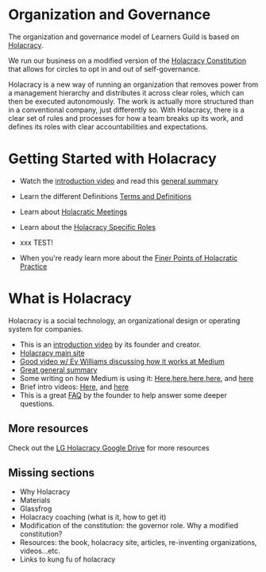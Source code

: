# Organization and Governance

The organization and governance model of Learners Guild is based on [Holacracy][holacracy].

We run our business on a modified version of the [Holacracy Constitution](https://github.com/LearnersGuild/Holacracy-Constitution) that allows for circles to opt in and out of self-governance.

Holacracy is a new way of running an organization that removes power from a management hierarchy and distributes it across clear roles, which can then be executed autonomously. The work is actually more structured than in a conventional company, just differently so. With Holacracy, there is a clear set of rules and processes for how a team breaks up its work, and defines its roles with clear accountabilities and expectations.

# Getting Started with Holacracy
- Watch the [introduction video](http://holacracy.org/intro) and read this [general summary](http://chrisriedy.me/2013/05/28/holacracy-a-social-technology-for-purposeful-organisation/)

- Learn the different Definitions [Terms and Definitions](Holacracy-Terms-and-Definitions.md)

- Learn about [Holacratic Meetings](Holacracy-Meetings.md)

- Learn about the [Holacracy Specific Roles](Holacracy-Specific-Roles.md)

- xxx TEST!

- When you're ready learn more about the [Finer Points of Holacratic Practice](Finer-Points-of-Holacracy.md)

# What is Holacracy
Holacracy is a social technology, an organizational design or operating system for companies.

* This is an [introduction video](http://holacracy.org/intro) by its founder and creator.
* [Holacracy main site](http://holacracy.org)
* [Good video w/ Ev Williams discussing how it works at Medium](http://holacracy.org/blog/evan-williams-on-building-a-mindful-company#%21)
* [Great general summary](http://chrisriedy.me/2013/05/28/holacracy-a-social-technology-for-purposeful-organisation/)
* Some writing on how Medium is using it: [Here](http://firstround.com/article/How-Medium-is-building-a-new-kind-of-company-with-no-managers#),[here](https://medium.com/about-holacracy),[here](https://medium.com/about-holacracy/93446941a52a),[here](https://medium.com/about-holacracy/fdf89d9007f7), and [here](https://medium.com/about-holacracy/36e599a8b6c5)
* Brief intro videos: [Here](http://www.youtube.com/watch?v=nG-9fgSNLDQ), and [here](http://www.youtube.com/watch?v=EPVR-oqvC_g)
* This is a great [FAQ](http://clarifyingquestions.wordpress.com/) by the founder to help answer some deeper questions.

## More resources
Check out the [LG Holacracy Google Drive](https://drive.google.com/open?id=0B603F2WUOtLJang2UmVWTmZUVjA) for more resources


## Missing sections

* Why Holacracy
* Materials
* Glassfrog
* Holacracy coaching (what is it, how to get it)
* Modification of the constitution: the governor role. Why a modified constitution?
* Resources: the book, holacracy site, articles, re-inventing organizations, videos...etc.
* Links to kung fu of holacracy

[holacracy]: http://holacracy.org
